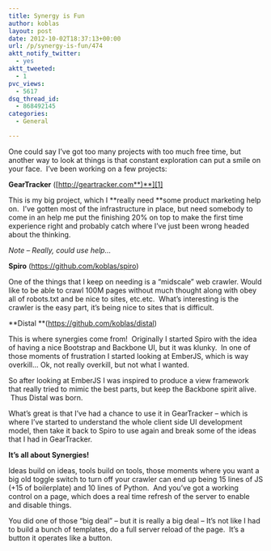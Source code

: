 ```yaml
---
title: Synergy is Fun
author: koblas
layout: post
date: 2012-10-02T18:37:13+00:00
url: /p/synergy-is-fun/474
aktt_notify_twitter:
  - yes
aktt_tweeted:
  - 1
pvc_views:
  - 5617
dsq_thread_id:
  - 868492145
categories:
  - General

---
```

One could say I&#8217;ve got too many projects with too much free time, but another way to look at things is that constant exploration can put a smile on your face.  I&#8217;ve been working on a few projects:

**GearTracker** ([http://geartracker.com**)**][1]

This is my big project, which I **really need **some product marketing help on.  I&#8217;ve gotten most of the infrastructure in place, but need somebody to come in an help me put the finishing 20% on top to make the first time experience right and probably catch where I&#8217;ve just been wrong headed about the thinking.

_Note &#8211; Really, could use help&#8230;_

**Spiro** (<https://github.com/koblas/spiro>)

One of the things that I keep on needing is a &#8220;midscale&#8221; web crawler. Would like to be able to crawl 100M pages without much thought along with obey all of robots.txt and be nice to sites, etc.etc.  What&#8217;s interesting is the crawler is the easy part, it&#8217;s being nice to sites that is difficult.

**Distal **(<https://github.com/koblas/distal>)

This is where synergies come from!  Originally I started Spiro with the idea of having a nice Bootstrap and Backbone UI, but it was klunky.  In one of those moments of frustration I started looking at EmberJS, which is way overkill&#8230; Ok, not really overkill, but not what I wanted.

So after looking at EmberJS I was inspired to produce a view framework that really tried to mimic the best parts, but keep the Backbone spirit alive.  Thus Distal was born.

What&#8217;s great is that I&#8217;ve had a chance to use it in GearTracker &#8211; which is where I&#8217;ve started to understand the whole client side UI development model, then take it back to Spiro to use again and break some of the ideas that I had in GearTracker.

**It&#8217;s all about Synergies!**

Ideas build on ideas, tools build on tools, those moments where you want a big old toggle switch to turn off your crawler can end up being 15 lines of JS (+15 of boilerplate) and 10 lines of Python.  And you&#8217;ve got a working control on a page, which does a real time refresh of the server to enable and disable things.

You did one of those &#8220;big deal&#8221; &#8211; but it is really a big deal &#8211; It&#8217;s not like I had to build a bunch of templates, do a full server reload of the page.  It&#8217;s a button it operates like a button.

 [1]: http://geartracker.com
